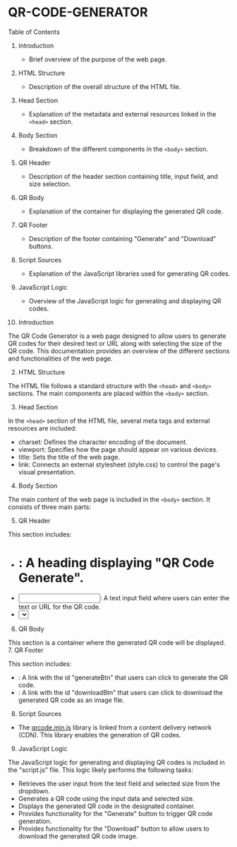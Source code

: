 # QR-CODE-GENERATOR

Table of Contents

1. Introduction
   - Brief overview of the purpose of the web page.

2. HTML Structure
   - Description of the overall structure of the HTML file.

3. Head Section
   - Explanation of the metadata and external resources linked in the `<head>` section.

4. Body Section
   - Breakdown of the different components in the `<body>` section.

5. QR Header
   - Description of the header section containing title, input field, and size selection.

6. QR Body
   - Explanation of the container for displaying the generated QR code.

7. QR Footer
   - Description of the footer containing "Generate" and "Download" buttons.

8. Script Sources
   - Explanation of the JavaScript libraries used for generating QR codes.

9. JavaScript Logic
   - Overview of the JavaScript logic for generating and displaying QR codes.

 1. Introduction

The QR Code Generator is a web page designed to allow users to generate QR codes for their desired text or URL along with selecting the size of the QR code. This documentation provides an overview of the different sections and functionalities of the web page.

 2. HTML Structure

The HTML file follows a standard structure with the `<head>` and `<body>` sections. The main components are placed within the `<body>` section.

 3. Head Section

In the `<head>` section of the HTML file, several meta tags and external resources are included:

- charset: Defines the character encoding of the document.
- viewport: Specifies how the page should appear on various devices.
- title: Sets the title of the web page.
- link: Connects an external stylesheet (style.css) to control the page's visual presentation.

 4. Body Section

The main content of the web page is included in the `<body>` section. It consists of three main parts:

 5. QR Header

This section includes:

- <h1>: A heading displaying "QR Code Generate".
- <input>: A text input field where users can enter the text or URL for the QR code.
- <select>: A dropdown menu for selecting the size of the QR code.

 6. QR Body

This section is a container where the generated QR code will be displayed.
 7. QR Footer

This section includes:

- <a>: A link with the id "generateBtn" that users can click to generate the QR code.
- <a>: A link with the id "downloadBtn" that users can click to download the generated QR code as an image file.

 8. Script Sources

- The [qrcode.min.js](https://cdnjs.cloudflare.com/ajax/libs/qrcodejs/1.0.0/qrcode.min.js) library is linked from a content delivery network (CDN). This library enables the generation of QR codes.

9. JavaScript Logic

The JavaScript logic for generating and displaying QR codes is included in the "script.js" file. This logic likely performs the following tasks:

- Retrieves the user input from the text field and selected size from the dropdown.
- Generates a QR code using the input data and selected size.
- Displays the generated QR code in the designated container.
- Provides functionality for the "Generate" button to trigger QR code generation.
- Provides functionality for the "Download" button to allow users to download the generated QR code image.

